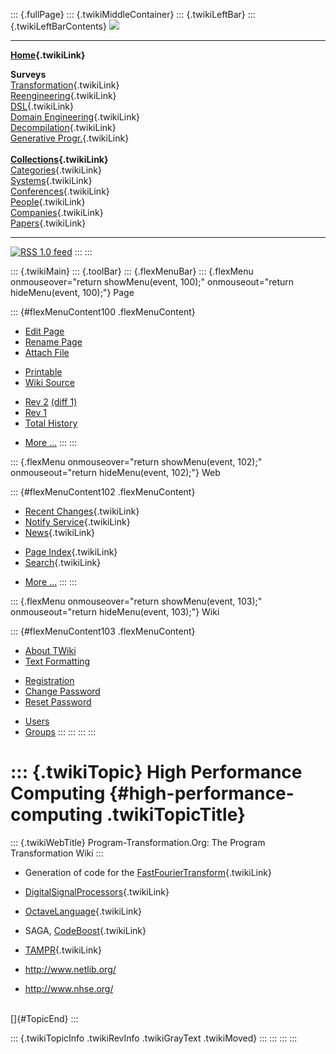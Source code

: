 ::: {.fullPage}
::: {.twikiMiddleContainer}
::: {.twikiLeftBar}
::: {.twikiLeftBarContents}
![](../pub/transformation.gif)

------------------------------------------------------------------------

**[Home](WebHome){.twikiLink}**

**Surveys**\
[Transformation](ProgramTransformation){.twikiLink}\
[Reengineering](ReengineeringWiki){.twikiLink}\
[DSL](DomainSpecificLanguages){.twikiLink}\
[Domain Engineering](DomainEngineering){.twikiLink}\
[Decompilation](DeCompilation){.twikiLink}\
[Generative Progr.](GenerativeProgrammingWiki){.twikiLink}\
\
**[Collections](CategoryCollection){.twikiLink}**\
[Categories](CategoryCategory){.twikiLink}\
[Systems](TransformationSystems){.twikiLink}\
[Conferences](TransformationConferences){.twikiLink}\
[People](TransformationPeople){.twikiLink}\
[Companies](TransformationCompanies){.twikiLink}\
[Papers](CategoryPaper){.twikiLink}

------------------------------------------------------------------------

[![](../pub/rss.gif "RSS 1.0 feed")](WebRss@skin=rss)
:::
:::

::: {.twikiMain}
::: {.toolBar}
::: {.flexMenuBar}
::: {.flexMenu onmouseover="return showMenu(event, 100);" onmouseout="return hideMenu(event, 100);"}
Page

::: {#flexMenuContent100 .flexMenuContent}
-   [Edit
    Page](http://www.program-transformation.org/edit/Transform/HighPerformanceComputing?t=1536826495)
-   [Rename
    Page](http://www.program-transformation.org/rename/Transform/HighPerformanceComputing)
-   [Attach
    File](http://www.program-transformation.org/attach/Transform/HighPerformanceComputing)

<!-- -->

-   [Printable](http://www.program-transformation.org/view/Transform/HighPerformanceComputing?skin=print.pattern)
-   [Wiki
    Source](http://www.program-transformation.org/view/Transform/HighPerformanceComputing?skin=text&raw=on&contenttype=text/plain)

<!-- -->

-   [Rev
    2](http://www.program-transformation.org/view/Transform/HighPerformanceComputing?rev=1.2)
    [(diff 1)](http://www.program-transformation.org/rdiff/Transform/HighPerformanceComputing?rev1=1.2&rev2=1.1)
-   [Rev
    1](http://www.program-transformation.org/view/Transform/HighPerformanceComputing?rev=1.1)
-   [Total
    History](http://www.program-transformation.org/rdiff/Transform/HighPerformanceComputing)

<!-- -->

-   [More
    \...](http://www.program-transformation.org/oops/Transform/HighPerformanceComputing?template=oopsmore&param1=1.2&param2=1.2)
:::
:::

::: {.flexMenu onmouseover="return showMenu(event, 102);" onmouseout="return hideMenu(event, 102);"}
Web

::: {#flexMenuContent102 .flexMenuContent}
-   [Recent Changes](WebChanges){.twikiLink}
-   [Notify Service](WebNotify){.twikiLink}
-   [News](WebNews){.twikiLink}

<!-- -->

-   [Page Index](WebIndex){.twikiLink}
-   [Search](WebSearch){.twikiLink}

<!-- -->

-   [More
    \...](http://www.program-transformation.org/oops/Transform/HighPerformanceComputing?template=oopsmore&param1=1.2&param2=1.2)
:::
:::

::: {.flexMenu onmouseover="return showMenu(event, 103);" onmouseout="return hideMenu(event, 103);"}
Wiki

::: {#flexMenuContent103 .flexMenuContent}
-   [About
    TWiki](http://www.program-transformation.org/view/TWiki/WebHome)
-   [Text
    Formatting](http://www.program-transformation.org/view/TWiki/TextFormattingRules)

<!-- -->

-   [Registration](http://www.program-transformation.org/view/TWiki/TWikiRegistration)
-   [Change
    Password](http://www.program-transformation.org/view/TWiki/ChangePassword)
-   [Reset
    Password](http://www.program-transformation.org/view/TWiki/ResetPassword)

<!-- -->

-   [Users](http://www.program-transformation.org/view/Main/TWikiUsers)
-   [Groups](http://www.program-transformation.org/view/Main/TWikiGroups)
:::
:::
:::
:::

::: {.twikiTopic}
High Performance Computing {#high-performance-computing .twikiTopicTitle}
==========================

::: {.twikiWebTitle}
Program-Transformation.Org: The Program Transformation Wiki
:::

-   Generation of code for the
    [FastFourierTransform](FastFourierTransform){.twikiLink}

<!-- -->

-   [DigitalSignalProcessors](DigitalSignalProcessors){.twikiLink}

<!-- -->

-   [OctaveLanguage](OctaveLanguage){.twikiLink}

<!-- -->

-   SAGA, [CodeBoost](../Stratego/CodeBoost){.twikiLink}

<!-- -->

-   [TAMPR](TAMPR){.twikiLink}

<!-- -->

-   <http://www.netlib.org/>

<!-- -->

-   <http://www.nhse.org/>

\
[]{#TopicEnd}
:::

::: {.twikiTopicInfo .twikiRevInfo .twikiGrayText .twikiMoved}
:::
:::
:::
:::
